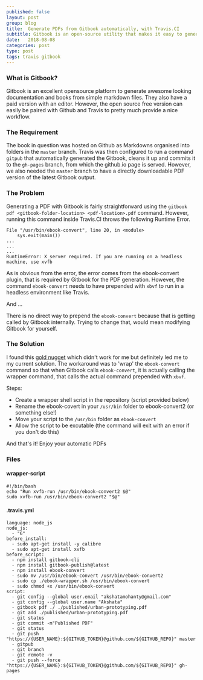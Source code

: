 ```yaml
---
published: false
layout: post
group: blog
title:  Generate PDFs from Gitbook automatically, with Travis.CI
subtitle: Gitbook is an open-source utility that makes it easy to generate well-formatted documentation and e-books. Combining the workflow with Travis is easy too. Trying to generate a PDF automatically though, inside the Travis.CI environment had some hiccups. This is how to get around it. 
date:   2018-08-08
categories: post
type: post
tags: travis gitbook
---
```


### What is Gitbook?
Gitbook is an excellent opensource platform to generate awesome looking documentation and books from simple markdown files. They also have a paid version with an editor. However, the open source free version can easily be paired with Github and Travis to pretty much provide a nice workflow.  

### The Requirement
The book in question was hosted on Github as Markdowns organised into folders in the `master` branch. Travis was then configured to run a command `gitpub` that automatically generated the Gitbook, cleans it up and commits it to the `gh-pages` branch, from which the github.io page is served. However, we also needed the `master` branch to have a directly downloadable PDF version of the latest Gitbook output.  

### The Problem
Generating a PDF with Gitbook is fairly straightforward using the `gitbook pdf <gitbook-folder-location> <pdf-location>.pdf` command. However, running this command inside Travis.CI throws the following Runtime Error.

```
File "/usr/bin/ebook-convert", line 20, in <module>
    sys.exit(main())
...
...
...
RuntimeError: X server required. If you are running on a headless machine, use xvfb
```

As is obvious from the error, the error comes from the ebook-convert plugin, that is required by Gitbook for the PDF generation. However, the command `ebook-convert` needs to have prepended with `xbvf` to run in a headless environment like Travis. 

And ... 

There is no direct way to prepend the `ebook-convert` because that is getting called by Gitbook internally. Trying to change that, would mean modifying Gitbook for yourself. 


### The Solution
I found this [gold nugget](https://www.systutorials.com/241364/how-to-run-gitbook-on-a-headless-server-make-calibre-run-in-headless-server/) which didn't work for me but definitely led me to my current solution. The workaround was to 'wrap' the `ebook-convert` command so that when Gitbook calls `ebook-convert`, it is actually calling the wrapper command, that calls the actual command prepended with `xbvf`. 

Steps: 
- Create a wrapper shell script in the repository (script provided below)
- Rename the ebook-covert in your `/usr/bin` folder to ebook-convert2 (or something else!)
- Move your script to the `/usr/bin` folder as `ebook-convert`
- Allow the script to be excutable (the command will exit with an error if you don't do this)

And that's it! Enjoy your automatic PDFs

### Files


#### wrapper-script
```
#!/bin/bash
echo "Run xvfb-run /usr/bin/ebook-convert2 $@"
sudo xvfb-run /usr/bin/ebook-convert2 "$@"
```



#### .travis.yml

```
language: node_js
node_js:
  - "6"
before_install:
  - sudo apt-get install -y calibre
  - sudo apt-get install xvfb
before_script:
  - npm install gitbook-cli
  - npm install gitbook-publish@latest
  - npm install ebook-convert
  - sudo mv /usr/bin/ebook-convert /usr/bin/ebook-convert2
  - sudo cp ./ebook-wrapper.sh /usr/bin/ebook-convert
  - sudo chmod +x /usr/bin/ebook-convert
script: 
  - git config --global user.email "akshatamohanty@gmail.com"
  - git config --global user.name "Akshata"
  - gitbook pdf ./ ./published/urban-prototyping.pdf
  - git add ./published/urban-prototyping.pdf
  - git status
  - git commit -m"Published PDF" 
  - git status
  - git push "https://{USER_NAME}:${GITHUB_TOKEN}@github.com/${GITHUB_REPO}" master
  - gitpub
  - git branch
  - git remote -v
  - git push --force "https://{USER_NAME}:${GITHUB_TOKEN}@github.com/${GITHUB_REPO}" gh-pages 

```
